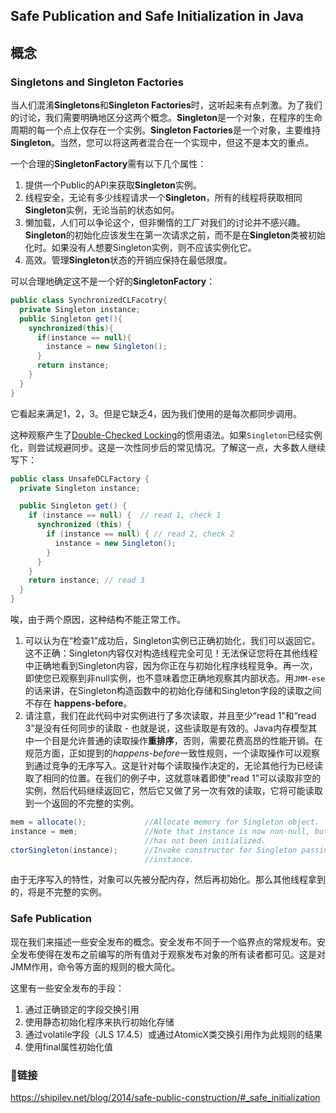 ## Safe Publication and Safe Initialization in Java





## 概念

### Singletons and Singleton Factories

当人们混淆**Singletons**和**Singleton Factories**时，这听起来有点刺激。为了我们的讨论，我们需要明确地区分这两个概念。**Singleton**是一个对象，在程序的生命周期的每一个点上仅存在一个实例。**Singleton Factories**是一个对象，主要维持**Singleton**。当然，您可以将这两者混合在一个实现中，但这不是本文的重点。



一个合理的**SingletonFactory**需有以下几个属性：

1. 提供一个Public的API来获取**Singleton**实例。
2. 线程安全，无论有多少线程请求一个**Singleton**，所有的线程将获取相同**Singleton**实例，无论当前的状态如何。
3. 懒加载，人们可以争论这个，但非懒惰的工厂对我们的讨论并不感兴趣。**Singleton**的初始化应该发生在第一次请求之前，而不是在**Singleton**类被初始化时。如果没有人想要Singleton实例，则不应该实例化它。
4. 高效。管理**Singleton**状态的开销应保持在最低限度。



可以合理地确定这不是一个好的**SingletonFactory**：

```java
public class SynchronizedCLFacotry{
  private Singleton instance;
  public Singleton get(){
    synchronized(this){
      if(instance == null){
        instance = new Singleton();
      }
      return instance;
    }
  }
}
```

它看起来满足1，2，3。但是它缺乏4，因为我们使用的是每次都同步调用。

这种观察产生了[Double-Checked Locking](http://en.wikipedia.org/wiki/Double-checked_locking)的惯用语法。如果`Singleton`已经实例化，则尝试规避同步。这是一次性同步后的常见情况。了解这一点，大多数人继续写下：

```java
public class UnsafeDCLFactory {
  private Singleton instance;

  public Singleton get() {
    if (instance == null) {  // read 1, check 1
      synchronized (this) {
        if (instance == null) { // read 2, check 2
          instance = new Singleton();
        }
      }
    }
    return instance; // read 3
  }
}
```

唉，由于两个原因，这种结构不能正常工作。

1. 可以认为在“检查1”成功后，Singleton实例已正确初始化，我们可以返回它。这不正确：Singleton内容仅对构造线程完全可见！无法保证您将在其他线程中正确地看到Singleton内容，因为你正在与初始化程序线程竞争。再一次，即使您已观察到非null实例，也不意味着您正确地观察其内部状态。用`JMM-ese`的话来讲，在Singleton构造函数中的初始化存储和Singleton字段的读取之间不存在 **happens-before**。
2. 请注意，我们在此代码中对实例进行了多次读取，并且至少“read 1”和“read 3”是没有任何同步的读取 - 也就是说，这些读取是有效的。Java内存模型其中一个目是允许普通的读取操作**重排序**，否则，需要花费高昂的性能开销。在规范方面，正如提到的*happens-before*一致性规则，一个读取操作可以观察到通过竞争的无序写入。这是针对每个读取操作决定的，无论其他行为已经读取了相同的位置。在我们的例子中，这就意味着即使"read 1"可以读取非空的实例，然后代码继续返回它，然后它又做了另一次有效的读取，它将可能读取到一个返回的不完整的实例。

```java
mem = allocate();             //Allocate memory for Singleton object.
instance = mem;               //Note that instance is now non-null, but
                              //has not been initialized.
ctorSingleton(instance);      //Invoke constructor for Singleton passing
                              //instance.
```

由于无序写入的特性，对象可以先被分配内存，然后再初始化。那么其他线程拿到的，将是不完整的实例。



### Safe Publication

现在我们来描述一些安全发布的概念。安全发布不同于一个临界点的常规发布。安全发布使得在发布之前编写的所有值对于观察发布对象的所有读者都可见。这是对JMM作用，命令等方面的规则的极大简化。

这里有一些安全发布的手段：

1. 通过正确锁定的字段交换引用
2. 使用静态初始化程序来执行初始化存储
3. 通过volatile字段（JLS 17.4.5）或通过AtomicX类交换引用作为此规则的结果
4. 使用final属性初始化值









### 🔗链接

https://shipilev.net/blog/2014/safe-public-construction/#_safe_initialization

